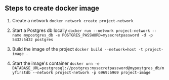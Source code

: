 ## Steps to create docker image

1. Create a network
   `docker network create project-network`

2. Start a Postgres db locally
   `docker run --network project-network --name mypostgres_db -e POSTGRES_PASSWORD=mysecretpassword -d -p 5432:5432 postgres`

3. Build the image of the project
   `docker build --network=host -t project-image .`

4. Start the image's container
   `docker urn -e DATABASE_URL=postgresql://postgres:mysecretpassword@mypostgres_db/myfirstdb --network project-network -p 6969:6969 project-image`
